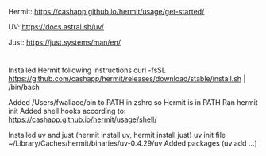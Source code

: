 Hermit: https://cashapp.github.io/hermit/usage/get-started/

UV: https://docs.astral.sh/uv/

Just: https://just.systems/man/en/

#

Installed Hermit following instructions
curl -fsSL https://github.com/cashapp/hermit/releases/download/stable/install.sh | /bin/bash

Added /Users/fwallace/bin to PATH in zshrc so Hermit is in PATH
Ran hermit init
Added shell hooks according to: https://cashapp.github.io/hermit/usage/shell/

Installed uv and just (hermit install uv, hermit install just)
uv init
file ~/Library/Caches/hermit/binaries/uv-0.4.29/uv
Added packages (uv add ...)
